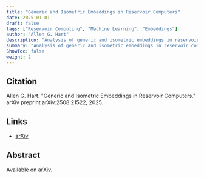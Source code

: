 ```yaml
---
title: "Generic and Isometric Embeddings in Reservoir Computers"
date: 2025-01-01
draft: false
tags: ["Reservoir Computing", "Machine Learning", "Embeddings"]
author: "Allen G. Hart"
description: "Analysis of generic and isometric embeddings in reservoir computing systems."
summary: "Analysis of generic and isometric embeddings in reservoir computing systems."
ShowToc: false
weight: 2
---
```


## Citation

Allen G. Hart. "Generic and Isometric Embeddings in Reservoir Computers." arXiv preprint arXiv:2508.21522, 2025.

## Links

- [arXiv](https://arxiv.org/abs/2508.21522)

## Abstract

Available on arXiv.
